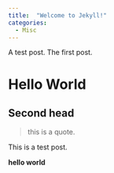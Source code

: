 ```yaml
---
title:  "Welcome to Jekyll!"
categories:
  - Misc
---
```


A test post. The first post.

# Hello World

## Second head

> this is a quote.

This is a test post.

**hello world**
